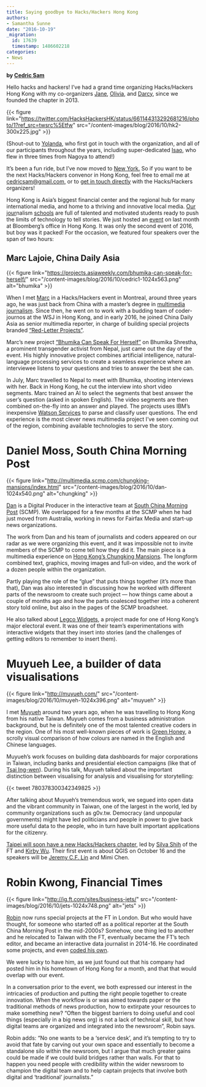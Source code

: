 ```yaml
---
title: Saying goodbye to Hacks/Hackers Hong Kong
authors:
- Samantha Sunne
date: "2016-10-19"
_migration:
  id: 17639
  timestamp: 1486602218
categories:
- News
---
```


**by [Cedric Sam][1]**

Hello hacks and hackers! I&#8217;ve had a grand time organizing Hacks/Hackers Hong Kong with my co-organizers [Jane][2], [Olivia][3], and [Darcy][4], since we founded the chapter in 2013.

{{< figure link="https://twitter.com/HacksHackersHK/status/661144313292681216/photo/1?ref_src=twsrc%5Etfw" src="/content-images/blog/2016/10/hk2-300x225.jpg" >}}

(Shout-out to [Yolanda][5], who first got in touch with the organization, and all of our participants throughout the years, including super-dedicated [Isao][6], who flew in three times from Nagoya to attend!)

It&#8217;s been a fun ride, but I’ve now moved to [New York.][7] So if you want to be the next Hacks/Hackers convenor in Hong Kong, feel free to email me at [cedricsam@gmail.com,][8] or to [get in touch directly][9] with the Hacks/Hackers organizers!

Hong Kong is Asia’s biggest financial center and the regional hub for many international media, and home to a thriving and innovative local media. [Our][10] [jour][11]nalism [schools][12] are full of talented and motivated students ready to push the limits of technology to tell stories. We just hosted an [event][13] on last month at Bloomberg’s office in Hong Kong. It was only the second event of 2016, but boy was it packed! For the occasion, we featured four speakers over the span of two hours:

## Marc Lajoie, China Daily Asia

{{< figure link="https://projects.asiaweekly.com/bhumika-can-speak-for-herself/" src="/content-images/blog/2016/10/cedric1-1024x563.png" alt="bhumika" >}}

When I met [Marc][14] in a Hacks/Hackers event in Montreal, around three years ago, he was just back from China with a master’s degree in [multimedia journalism][15]. Since then, he went on to work with a budding team of coder-journos at the WSJ in Hong Kong, and in early 2016, he joined China Daily Asia as senior multimedia reporter, in charge of building special projects branded [“Red-Letter Projects”][16].

Marc’s new project [“Bhumika Can Speak For Herself”][17] on Bhumika Shrestha, a prominent transgender activist from Nepal, just came out the day of the event. His highly innovative project combines artificial intelligence, natural-language processing services to create a seamless experience where an interviewee listens to your questions and tries to answer the best she can.

In July, Marc travelled to Nepal to meet with Bhumika, shooting interviews with her. Back in Hong Kong, he cut the interview into short video segments. Marc trained an AI to select the segments that best answer the user&#8217;s question (asked in spoken English). The video segments are then combined on-the-fly into an answer and played. The projects uses IBM’s inexpensive [Watson Services][18] to parse and classify user questions. The end experience is the most clever news multimedia project I’ve seen coming out of the region, combining available technologies to serve the story.

# Daniel Moss, South China Morning Post

{{< figure link="http://multimedia.scmp.com/chungking-mansions/index.html" src="/content-images/blog/2016/10/dan-1024x540.png" alt="chungking" >}}

[Dan][19] is a Digital Producer in the interactive team at [South China Morning Post][20] (SCMP). We overlapped for a few months at the SCMP when he had just moved from Australia, working in news for Fairfax Media and start-up news organizations.

The work from Dan and his team of journalists and coders appeared on our radar as we were organizing this event, and it was impossible not to invite members of the SCMP to come tell how they did it. The main piece is a multimedia experience on [Hong Kong’s Chungking Mansions][21]. The longform combined text, graphics, moving images and full-on video, and the work of a dozen people within the organization.

Partly playing the role of the “glue” that puts things together (it’s more than that), Dan was also interested in discussing how he worked with different parts of the newsroom to create such project &#8212; how things came about a couple of months ago and how the parts coalesced together into a coherent story told online, but also in the pages of the SCMP broadsheet.

He also talked about [Legco Widgets][22], a project made for one of Hong Kong’s major electoral event. It was one of their team’s experimentations with interactive widgets that they insert into stories (and the challenges of getting editors to remember to insert them).

# Muyueh Lee, a builder of data visualisations

{{< figure link="http://muyueh.com/" src="/content-images/blog/2016/10/muyeh-1024x396.png" alt="muyueh" >}}

I met [Muyueh][23] around two years ago, when he was travelling to Hong Kong from his native Taiwan. Muyueh comes from a business administration background, but he is definitely one of the most talented creative coders in the region. One of his most well-known pieces of work is [Green Honey][24], a scrolly visual comparison of how colours are named in the English and Chinese languages.

Muyueh’s work focuses on building data dashboards for major corporations in Taiwan, including banks and presidential election campaigns (like that of [Tsai Ing-wen][25]). During his talk, Muyueh talked about the important distinction between visualising for analysis and visualising for storytelling:

{{< tweet 780378300342349825 >}}

After talking about Muyueh’s tremendous work, we segued into open data and the vibrant community in Taiwan, one of the largest in the world, led by community organizations such as g0v.tw. Democracy (and unpopular governments) might have led politicians and people in power to give back more useful data to the people, who in turn have built important applications for the citizenry.

[Taipei will soon have a new Hacks/Hackers chapter][26], led by [Silva Shih][27] of the FT and [Kirby Wu][28]. Their first event is about QGIS on October 16 and the speakers will be [Jeremy C.F. Lin][29] and Mimi Chen.

# Robin Kwong, Financial Times

{{< figure link="http://ig.ft.com/sites/business-jets/" src="/content-images/blog/2016/10/jets-1024x748.png" alt="jets" >}}

[Robin][30] now runs special projects at the FT in London. But who would have thought, for someone who started off as a political reporter at the South China Morning Post in the mid-2000s? Somehow, one thing led to another and he relocated to Taiwan with the FT, eventually became the FT’s tech editor, and became an interactive data journalist in 2014-16. He coordinated some projects, and even [coded his own][31].

We were lucky to have him, as we just found out that his company had posted him in his hometown of Hong Kong for a month, and that that would overlap with our event.

In a conversation prior to the event, we both expressed our interest in the intricacies of production and putting the right people together to create innovation. When the workflow is or was aimed towards paper or the traditional methods of news production, how to extirpate your resources to make something new? “Often the biggest barriers to doing useful and cool things (especially in a big news org) is not a lack of technical skill, but how digital teams are organized and integrated into the newsroom”, Robin says.

Robin adds: “No one wants to be a ‘service desk’, and it’s tempting to try to avoid that fate by carving out your own space and essentially to become a standalone silo within the newsroom, but I argue that much greater gains could be made if we could build bridges rather than walls. For that to happen you need people with credibility within the wider newsroom to champion the digital team and to help captain projects that involve both digital and ‘traditional’ journalists.”

 [1]: https://twitter.com/cedricsam
 [2]: https://twitter.com/officeofjane
 [3]: https://twitter.com/olivesophierose
 [4]: https://twitter.com/1000camels
 [5]: https://twitter.com/MaJinxin
 [6]: https://twitter.com/songbogong
 [7]: https://www.youtube.com/watch?v=xMfz1jlyQrw
 [8]: mailto:cedricsam@gmail.com
 [9]: http://hackshackers.com/about/
 [10]: http://www.com.cuhk.edu.hk/
 [11]: https://jmsc.hku.hk/
 [12]: http://journalism.hkbu.edu.hk/
 [13]: https://www.meetup.com/Hacks-Hackers-Hong-Kong/events/233867198/
 [14]: http://marclajoie.info/
 [15]: http://www.immj-ma.org/
 [16]: https://projects.asiaweekly.com/
 [17]: https://projects.asiaweekly.com/bhumika-can-speak-for-herself/
 [18]: https://www.ibm.com/watson/developercloud/services-catalog.html
 [19]: https://twitter.com/dandotmoss
 [20]: http://www.scmp.com/
 [21]: http://multimedia.scmp.com/chungking-mansions/index.html
 [22]: https://www.google.com/search?q=site%3Amultimedia.scmp.com+legco
 [23]: http://muyueh.com/
 [24]: http://muyueh.com/greenhoney/
 [25]: https://en.wikipedia.org/wiki/Tsai_Ing-wen
 [26]: http://hackshackers.taipei/
 [27]: https://twitter.com/silvashih
 [28]: http://www.tkirby.org/
 [29]: https://twitter.com/Jeremy_CF_Lin
 [30]: https://twitter.com/RobinKwong
 [31]: http://ig.ft.com/sites/business-jets/